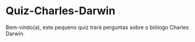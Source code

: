 # Quiz-Charles-Darwin
Bem-vindo(a), este pequeno quiz trará perguntas sobre o biólogo Charles Darwin. 
